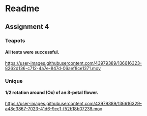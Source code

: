 # Readme
## Assignment 4
### Teapots
#### All tests were successful.
https://user-images.githubusercontent.com/43979389/136616323-8262d136-c712-4a7e-847d-06aef8ce1371.mov
### Unique
#### 1/2 rotation around (Ox) of an 8-petal flower.
https://user-images.githubusercontent.com/43979389/136616329-a48e3867-7023-41d6-9cc1-f52b18b07238.mov









